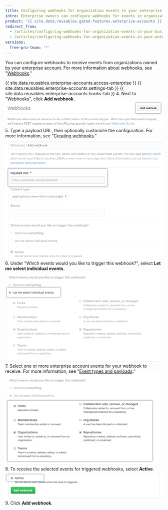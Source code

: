 ```yaml
---
title: Configuring webhooks for organization events in your enterprise account
intro: Enterprise owners can configure webhooks for events in organizations owned by an enterprise account.
product: '{{ site.data.reusables.gated-features.enterprise-accounts }}'
redirect_from:
  - /articles/configuring-webhooks-for-organization-events-in-your-business-account/
  - /articles/configuring-webhooks-for-organization-events-in-your-enterprise-account
versions:
  free-pro-team: '*'
---
```


You can configure webhooks to receive events from organizations owned by your enterprise account. For more information about webhooks, see "[Webhooks](/webhooks/)."

{{ site.data.reusables.enterprise-accounts.access-enterprise }}
{{ site.data.reusables.enterprise-accounts.settings-tab }}
{{ site.data.reusables.enterprise-accounts.hooks-tab }}
4. Next to "Webhooks", click **Add webhook**. ![Add webhook button in the Webhooks sidebar](/assets/images/help/business-accounts/add-webhook-button.png)
5. Type a payload URL, then optionally customize the configuration. For more information, see "[Creating webhooks](/webhooks/creating/#creating-webhooks)." ![Fields for payload URL and other customization options](/assets/images/help/business-accounts/webhook-payload-url-and-customization-options.png)
6. Under "Which events would you like to trigger this webhook?", select **Let me select individual events**. ![Selecting individual events](/assets/images/help/business-accounts/webhook-let-me-select-individual-events.png)
7. Select one or more enterprise account events for your webhook to receive. For more information, see "[Event types and payloads](/webhooks/event-payloads/)." ![Selecting individual events](/assets/images/help/business-accounts/webhook-selected-events.png)
8. To receive the selected events for triggered webhooks, select **Active**. ![Selecting individual events](/assets/images/help/business-accounts/webhook-active.png)
9. Click **Add webhook**.
